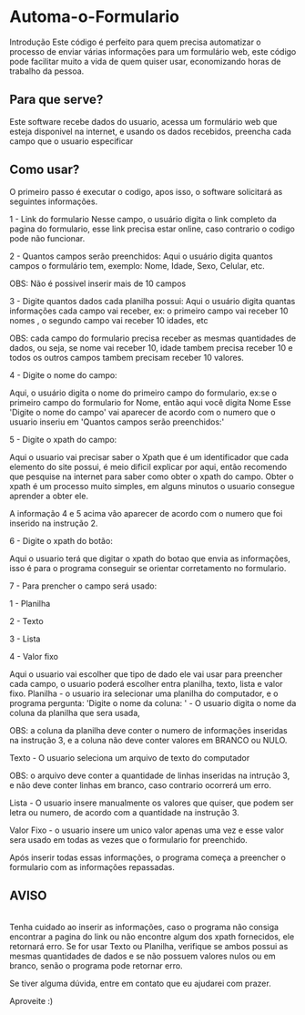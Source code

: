 # Automa-o-Formulario
<h>Introdução</h2>
Este código é perfeito para quem precisa automatizar o processo de enviar várias informações para um formulário web, este código pode facilitar muito a vida de quem quiser usar, economizando horas de trabalho da pessoa.

<h2>Para que serve?</h2>
Este software recebe dados do usuario, acessa um formulário web que esteja disponivel na internet, e usando os dados recebidos, preencha cada campo que o usuario especificar

<h2>Como usar?</h2>
O primeiro passo é executar o codigo, apos isso, o software solicitará as seguintes informações.

1 - Link do formulario
Nesse campo, o usuário digita o link completo da pagina do formulario, esse link precisa estar online, caso contrario o codigo pode não funcionar.

2 - Quantos campos serão preenchidos:
Aqui o usuário digita quantos campos o formulário tem, exemplo: Nome, Idade, Sexo, Celular, etc.

OBS: Não é possivel inserir mais de 10 campos

3 - Digite quantos dados cada planilha possui:
Aqui o usuário digita quantas informações cada campo vai receber, ex: o primeiro campo vai receber 10 nomes , o segundo campo vai receber 10 idades, etc

OBS: cada campo do formulario precisa receber as mesmas quantidades de dados, ou seja, se nome vai receber 10, idade tambem precisa receber 10 e todos os outros campos tambem precisam receber 10 valores.

4 - Digite o nome do campo:

Aqui, o usuário digita o nome do primeiro campo do formulario, ex:se o primeiro campo do formulario for Nome, então aqui você digita Nome
Esse 'Digite o nome do campo' vai aparecer de acordo com o numero que o usuario inseriu em 'Quantos campos serão preenchidos:'

5 - Digite o xpath do campo:

Aqui o usuario vai precisar saber o Xpath que é um identificador que cada elemento do site possui, é meio dificil explicar por aqui, então recomendo que pesquise na internet para saber como obter o xpath do campo.
Obter o xpath é um processo muito simples, em alguns minutos o usuario consegue aprender a obter ele.

A informação 4 e 5 acima vão aparecer de acordo com o numero que foi inserido na instrução 2.

6 - Digite o xpath do botão:

Aqui o usuario terá que digitar o xpath do botao que envia as informações, isso é para o programa conseguir se orientar corretamento no formulario.

7 - Para prencher o campo será usado:

1 - Planilha

2 - Texto

3 - Lista

4 - Valor fixo

Aqui o usuario vai escolher que tipo de dado ele vai usar para preencher cada campo, o usuario poderá escolher entra planilha, texto, lista e valor fixo.
Planilha - o usuario ira selecionar uma planilha do computador, e o programa pergunta:
'Digite o nome da coluna: ' - O usuario digita o nome da coluna da planilha que sera usada,

OBS: a coluna da planilha deve conter o numero de informações inseridas na instrução 3, e a coluna não deve conter valores em BRANCO ou NULO.

Texto - O usuario seleciona um arquivo de texto do computador

OBS: o arquivo deve conter a quantidade de linhas inseridas na intrução 3, e não deve conter linhas em branco, caso contrario ocorrerá um erro.

Lista - O usuario insere manualmente os valores que quiser, que podem ser letra ou numero, de acordo com a quantidade na instrução 3.

Valor Fixo - o usuario insere um unico valor apenas uma vez e esse valor sera usado em todas as vezes que o formulario for preenchido.

Após inserir todas essas informações, o programa começa a preencher o formulario com as informações repassadas.

<h2>AVISO</h2> <br>
Tenha cuidado ao inserir as informações, caso o programa não consiga encontrar a pagina do link ou não encontre algum dos xpath fornecidos, ele retornará erro.
Se for usar Texto ou Planilha, verifique se ambos possui as mesmas quantidades de dados e se não possuem valores nulos ou em branco, senão o programa pode retornar erro.

Se tiver alguma dúvida, entre em contato que eu ajudarei com prazer.

Aproveite :)
